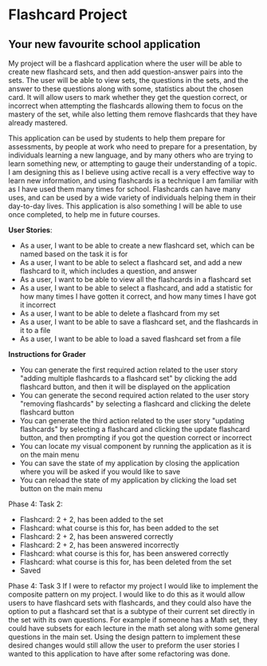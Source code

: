# Flashcard Project

## Your new favourite school application

My project will be a flashcard application where the user will be able to create new flashcard sets, 
and then add question-answer pairs into the sets. The user will be able to view sets, the
questions in the sets, and the answer to these questions along with some, statistics about the chosen card.
It will allow users to mark whether they get the question correct, or incorrect when attempting the 
flashcards allowing them to  focus on the mastery of the set, while also letting them remove
flashcards  that they have already mastered. 

This application can be used by students to help them  prepare for assessments, by people at work who
need  to prepare for a presentation, by individuals learning a new language, and by many others who
are trying to learn something new, or attempting to gauge their understanding of a topic. I am 
designing this as I believe using active recall is a very effective way to learn new information,
and using flashcards is a technique I am familiar with as I have used them many times for school. Flashcards can
have many uses, and can be used by a wide variety of individuals helping them in their 
day-to-day lives. This application is also something I will be able to use once completed, 
to help me in future courses.



**User Stories**:
- As a user, I want to be able to create a new flashcard set, which can be named based on the task it is for
- As a user, I want to be able to select a flashcard set, and add a new flashcard
to it, which includes a question, and answer
- As a user, I want to be able to view all the flashcards in a flashcard set
- As a user, I want to be able to select a flashcard, and add a statistic
for how many times I have gotten it correct, and how many times I have got it incorrect
- As a user, I want to be able to delete a flashcard from my set
- As a user, I want to be able to save a flashcard set, and the flashcards in it to a file
- As a user, I want to be able to load a saved flashcard set from a file

**Instructions for Grader**
- You can generate the first required action related to the user story "adding multiple flashcards to a flashcard set" by
clicking the add flashcard button, and then it will be displayed on the application
- You can generate the second required action related to the user story "removing flashcards" by selecting a flashcard
and clicking the delete flashcard button
- You can generate the third action related to the user story "updating flashcards" by selecting a flashcard
and clicking the update flashcard button, and then prompting if you got the question correct or incorrect
- You can locate my visual component by running the application as it is on the main menu
- You can save the state of my application by closing the application where you will be asked if you would like to save
- You can reload the state of my application by clicking the load set button on the main menu

Phase 4: Task 2:

- Flashcard: 2 + 2, has been added to the set
- Flashcard: what course is this for, has been added to the set
- Flashcard: 2 + 2, has been answered correctly
- Flashcard: 2 + 2, has been answered incorrectly
- Flashcard: what course is this for, has been answered correctly
- Flashcard: what course is this for, has been deleted from the set
- Saved
  
Phase 4: Task 3
If I were to refactor my project I would like to implement the composite pattern on my project. I would like to do this
as it would allow users to have flashcard sets with flashcards, and they could also have the option to put a flashcard set
that is a subtype of their current set directly in the set with its own questions. For example if someone has a Math set, 
they could have subsets for each lecture in the math set along with some general questions in the main set. Using the design 
pattern to implement these desired changes would still allow the user to preform the user stories I wanted to this application 
to have after some refactoring was done. 